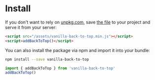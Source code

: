 # Install

If you don't want to rely on [unpkg.com](https://unpkg.com/#/about), save [the file](https://raw.githubusercontent.com/vfeskov/vanilla-back-to-top/v7.1.7/dist/vanilla-back-to-top.min.js) to your project and serve it from your server:
```html
<script src="/assets/vanilla-back-to-top.min.js"></script>
<script>addBackToTop()</script>
```

You can also install the package via npm and import it into your bundle:
```bash
npm install --save vanilla-back-to-top
```
```js
import { addBackToTop } from 'vanilla-back-to-top'
addBackToTop()
```
